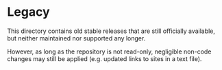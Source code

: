 # Legacy

This directory contains old stable releases that are still officially available, but neither maintained nor supported any longer.

However, as long as the repository is not read-only, negligible non-code changes may still be applied (e.g. updated links to sites in a text file).
